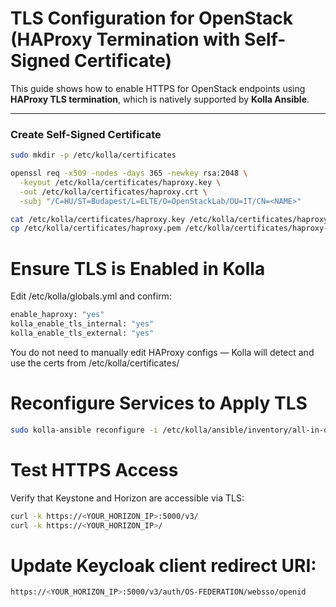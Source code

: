 #  TLS Configuration for OpenStack (HAProxy Termination with Self-Signed Certificate)

This guide shows how to enable HTTPS for OpenStack endpoints using **HAProxy TLS termination**, which is natively supported by **Kolla Ansible**.

---


###  Create Self-Signed Certificate

```bash
sudo mkdir -p /etc/kolla/certificates

openssl req -x509 -nodes -days 365 -newkey rsa:2048 \
  -keyout /etc/kolla/certificates/haproxy.key \
  -out /etc/kolla/certificates/haproxy.crt \
  -subj "/C=HU/ST=Budapest/L=ELTE/O=OpenStackLab/OU=IT/CN=<NAME>"
```
```bash
cat /etc/kolla/certificates/haproxy.key /etc/kolla/certificates/haproxy.crt > /etc/kolla/certificates/haproxy.pem
cp /etc/kolla/certificates/haproxy.pem /etc/kolla/certificates/haproxy-internal.pem
```
# Ensure TLS is Enabled in Kolla
Edit /etc/kolla/globals.yml and confirm:
```bash
enable_haproxy: "yes"
kolla_enable_tls_internal: "yes"
kolla_enable_tls_external: "yes"
```
You do not need to manually edit HAProxy configs — Kolla will detect and use the certs from /etc/kolla/certificates/

# Reconfigure Services to Apply TLS
```bash
sudo kolla-ansible reconfigure -i /etc/kolla/ansible/inventory/all-in-one
```

# Test HTTPS Access
Verify that Keystone and Horizon are accessible via TLS:
```bash
curl -k https://<YOUR_HORIZON_IP>:5000/v3/
curl -k https://<YOUR_HORIZON_IP>/
```
# Update Keycloak client redirect URI:
```bash
https://<YOUR_HORIZON_IP>:5000/v3/auth/OS-FEDERATION/websso/openid
```
